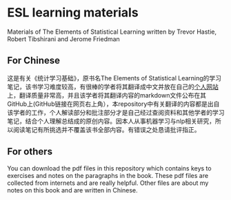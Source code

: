 # ESL learning materials
Materials of The Elements of Statistical Learning written by Trevor Hastie, Robert Tibshirani and Jerome Friedman

## For Chinese
这是有关《统计学习基础》，原书名The Elements of Statistical Learning的学习笔记，该书学习难度较高，有很棒的学者将其翻译成中文并放在自己的[个人网站](https://esl.hohoweiya.xyz/index.html)上，翻译质量非常高，并且该学者将其翻译内容的markdown文件公布在其GitHub上(GitHub链接在网页右上角），本repository中有关翻译的内容都是出自该学者的工作，个人解读部分和批注部分才是自己经过查阅资料和其他学者的学习笔记，结合个人理解总结成的原创内容。因本人从事机器学习与nlp相关研究，所以阅读笔记有所挑选并不覆盖该书全部内容。有错误之处恳请批评指正。

## For others
You can download the pdf files in this repository which contains keys to exercises and notes on the paragraphs in the book. These pdf files are collected from internets and are really helpful. Other files are about my notes on this book and are written in Chinese.

